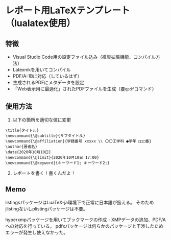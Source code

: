 レポート用LaTeXテンプレート（lualatex使用）
====

## 特徴
* Visual Studio Code用の設定ファイル込み（推奨拡張機能、コンパイル方法）
* Latexmkを用いてコンパイル
* PDF/A-1Bに対応（しているはず）
* 生成されるPDFにメタデータを設定
* 「Web表示用に最適化」されたPDFファイルを生成（要`qpdf`コマンド）

## 使用方法
1. 以下の箇所を適切な値に変更

```
\title{タイトル}
\newcommand{\@subtitle}{サブタイトル}
\newcommand{\@affiliation}{学籍番号 xxxxx \\ 〇〇工学科 ●学年 □□□番}
\author{著者名}
\date{2020年10月10日}
\newcommand{\@limit}{2020年10月10日 17:00}
\newcommand{\@keyword}{キーワード1; キーワード2;}
```

2. レポートを書く！書くんだよ！

## Memo
listingsパッケージはLuaTeX-ja環境下で正常に日本語が扱える。
そのためjlistingないしplistingパッケージは不要。

hyperxmpパッケージを用いてブックマークの作成・XMPデータの追加、PDF/Aへの対応を行っている。
pdfxパッケージは何らかのパッケージと干渉したためエラーが発生し使えなかった。
